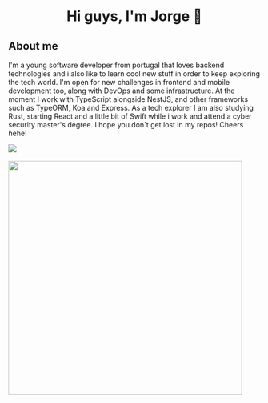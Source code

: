 <h1 style="border-bottom: none;" align="center"> Hi guys, I'm Jorge 👋</h1>

<h2>About me</h2>
<p>I'm a young software developer from portugal that loves backend technologies and i also like to learn cool new stuff in order to keep exploring the tech world. I'm open for new challenges in frontend and mobile development too, along with DevOps and some infrastructure.
At the moment I work with TypeScript alongside NestJS, and other frameworks such as TypeORM, Koa and Express. As a tech explorer I am also studying Rust, starting React and a little bit of Swift while i work and attend a cyber security master's degree. I hope you don´t get lost in my repos! Cheers hehe!</p>

<a href="https://github.com/anuraghazra/github-readme-stats">
  <img src="https://github-readme-stats.vercel.app/api?username=MoreiraJorge&count_private=true&show_icons=true&theme=tokyonight" />
</a>
<br>
<br>
<a href="https://github.com/anuraghazra/convoychat">
  <img width="467px" src="https://github-readme-stats.vercel.app/api/top-langs/?username=MoreiraJorge&layout=compact&theme=tokyonight" />
</a>

<!--
**MoreiraJorge/MoreiraJorge** is a ✨ _special_ ✨ repository because its `README.md` (this file) appears on your GitHub profile.

Here are some ideas to get you started:

- 🔭 I’m currently working on ...
- 🌱 I’m currently learning ...
- 👯 I’m looking to collaborate on ...
- 🤔 I’m looking for help with ...
- 💬 Ask me about ...
- 📫 How to reach me: ...
- 😄 Pronouns: ...
- ⚡ Fun fact: ...
  -->
